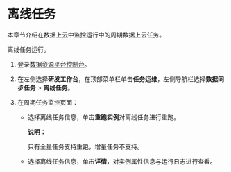 # 离线任务

本章节介绍在数据上云中监控运行中的周期数据上云任务。

离线任务运行。

1.  登录[数据资源平台控制台](https://dataq.console.aliyun.com)。

2.  在左侧选择**研发工作台**，在顶部菜单栏单击**任务运维**，左侧导航栏选择**数据同步任务** \> **离线任务**。

3.  在周期任务监控页面：

    -   选择离线任务信息，单击**重跑实例**对离线任务进行重跑。

        **说明：**

        只有全量任务支持重跑，增量任务不支持。

    -   选择离线任务信息，单击**详情**，对实例属性信息与运行日志进行查看。

